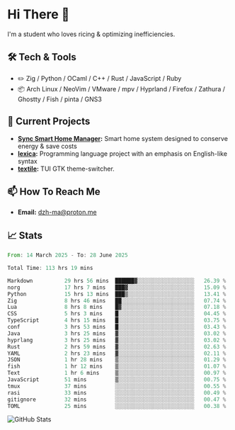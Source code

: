 # Hi There 👋
I'm a student who loves ricing & optimizing inefficiencies.
## 🛠️ Tech & Tools
- ✏️  Zig / Python / OCaml / C++ / Rust / JavaScript / Ruby
- 📦 Arch Linux / NeoVim / VMware / mpv / Hyprland / Firefox / Zathura / Ghostty / Fish / pinta / GNS3
## 🔭 Current Projects
- **[Sync Smart Home Manager](https://github.com/dzh-ma/sync):** Smart home system designed to conserve energy & save costs
- **[lexica](https://github.com/dzh-ma/lexica):** Programming language project with an emphasis on English-like syntax
- **[textile](https://github.com/dzh-ma/textile):** TUI GTK theme-switcher.
## 📫 How To Reach Me
- **Email:** [dzh-ma@proton.me](mailto:dzh-ma@proton.me)
## 📈 Stats
<!--START_SECTION:waka-->

```rust
From: 14 March 2025 - To: 28 June 2025

Total Time: 113 hrs 19 mins

Markdown          29 hrs 56 mins  ██████▓░░░░░░░░░░░░░░░░░░   26.39 %
norg              17 hrs 7 mins   ███▓░░░░░░░░░░░░░░░░░░░░░   15.09 %
Python            15 hrs 13 mins  ███▒░░░░░░░░░░░░░░░░░░░░░   13.41 %
Zig               8 hrs 46 mins   ██░░░░░░░░░░░░░░░░░░░░░░░   07.74 %
Lua               8 hrs 8 mins    █▓░░░░░░░░░░░░░░░░░░░░░░░   07.18 %
CSS               5 hrs 3 mins    █░░░░░░░░░░░░░░░░░░░░░░░░   04.45 %
TypeScript        4 hrs 15 mins   █░░░░░░░░░░░░░░░░░░░░░░░░   03.75 %
conf              3 hrs 53 mins   █░░░░░░░░░░░░░░░░░░░░░░░░   03.43 %
Java              3 hrs 25 mins   ▓░░░░░░░░░░░░░░░░░░░░░░░░   03.02 %
hyprlang          3 hrs 25 mins   ▓░░░░░░░░░░░░░░░░░░░░░░░░   03.02 %
Rust              2 hrs 59 mins   ▓░░░░░░░░░░░░░░░░░░░░░░░░   02.63 %
YAML              2 hrs 23 mins   ▓░░░░░░░░░░░░░░░░░░░░░░░░   02.11 %
JSON              1 hr 28 mins    ▒░░░░░░░░░░░░░░░░░░░░░░░░   01.29 %
fish              1 hr 12 mins    ▒░░░░░░░░░░░░░░░░░░░░░░░░   01.07 %
Text              1 hr 6 mins     ▒░░░░░░░░░░░░░░░░░░░░░░░░   00.97 %
JavaScript        51 mins         ▒░░░░░░░░░░░░░░░░░░░░░░░░   00.75 %
tmux              37 mins         ░░░░░░░░░░░░░░░░░░░░░░░░░   00.55 %
rasi              33 mins         ░░░░░░░░░░░░░░░░░░░░░░░░░   00.49 %
gitignore         32 mins         ░░░░░░░░░░░░░░░░░░░░░░░░░   00.47 %
TOML              25 mins         ░░░░░░░░░░░░░░░░░░░░░░░░░   00.38 %
```

<!--END_SECTION:waka-->

![GitHub Stats](https://github-readme-stats.vercel.app/api?username=dzh-ma&show_icons=true&theme=transparent)
